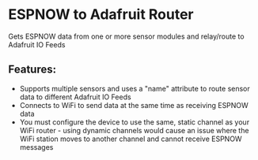 # ESPNOW to Adafruit Router
Gets ESPNOW data from one or more sensor modules and relay/route to Adafruit IO Feeds
## Features:
- Supports multiple sensors and uses a "name" attribute to route sensor data to different Adafruit IO Feeds
- Connects to WiFi to send data at the same time as receiving ESPNOW data
- You must configure the device to use the same, static channel as your WiFi router - using dynamic channels would cause an issue where the WiFi station moves to another channel and cannot receive ESPNOW messages
